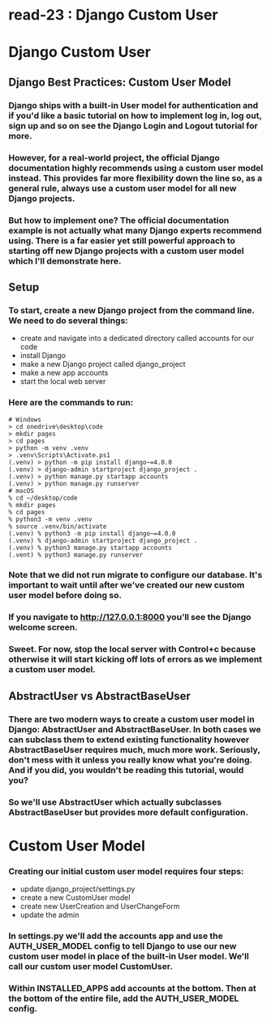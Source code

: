 # read-23 : Django Custom User
# Django Custom User

## Django Best Practices: Custom User Model

### Django ships with a built-in User model for authentication and if you'd like a basic tutorial on how to implement log in, log out, sign up and so on see the Django Login and Logout tutorial for more.

### However, for a real-world project, the official Django documentation highly recommends using a custom user model instead. This provides far more flexibility down the line so, as a general rule, always use a custom user model for all new Django projects.

### But how to implement one? The official documentation example is not actually what many Django experts recommend using. There is a far easier yet still powerful approach to starting off new Django projects with a custom user model which I'll demonstrate here.

## Setup
### To start, create a new Django project from the command line. We need to do several things:

* create and navigate into a dedicated directory called accounts for our code
* install Django
* make a new Django project called django_project
* make a new app accounts
* start the local web server

### Here are the commands to run:

```
# Windows
> cd onedrive\desktop\code
> mkdir pages
> cd pages
> python -m venv .venv
> .venv\Scripts\Activate.ps1
(.venv) > python -m pip install django~=4.0.0
(.venv) > django-admin startproject django_project .
(.venv) > python manage.py startapp accounts
(.venv) > python manage.py runserver
# macOS
% cd ~/desktop/code
% mkdir pages
% cd pages
% python3 -m venv .venv
% source .venv/bin/activate
(.venv) % python3 -m pip install django~=4.0.0
(.venv) % django-admin startproject django_project .
(.venv) % python3 manage.py startapp accounts
(.vent) % python3 manage.py runserver
```

### Note that we did not run migrate to configure our database. It's important to wait until after we've created our new custom user model before doing so.

### If you navigate to http://127.0.0.1:8000 you’ll see the Django welcome screen.

### Sweet. For now, stop the local server with Control+c because otherwise it will start kicking off lots of errors as we implement a custom user model.

## AbstractUser vs AbstractBaseUser
### There are two modern ways to create a custom user model in Django: AbstractUser and AbstractBaseUser. In both cases we can subclass them to extend existing functionality however AbstractBaseUser requires much, much more work. Seriously, don't mess with it unless you really know what you're doing. And if you did, you wouldn't be reading this tutorial, would you?

### So we'll use AbstractUser which actually subclasses AbstractBaseUser but provides more default configuration.

# Custom User Model
### Creating our initial custom user model requires four steps:

* update django_project/settings.py
* create a new CustomUser model
* create new UserCreation and UserChangeForm
* update the admin

### In settings.py we'll add the accounts app and use the AUTH_USER_MODEL config to tell Django to use our new custom user model in place of the built-in User model. We'll call our custom user model CustomUser.

### Within INSTALLED_APPS add accounts at the bottom. Then at the bottom of the entire file, add the AUTH_USER_MODEL config.



